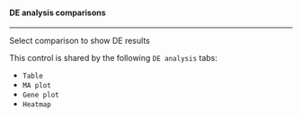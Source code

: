 #### DE analysis comparisons
----------------------------

Select comparison to show DE results

This control is shared by the following `DE analysis` tabs:
- `Table`
- `MA plot`
- `Gene plot`
- `Heatmap`

